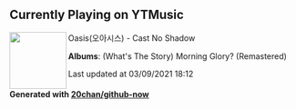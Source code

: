 ## Currently Playing on YTMusic

[<img align="left" width="100" src="https://lh3.googleusercontent.com/FoVQFdW6zBi3sNA_yZJSV3VTWmi0belhhFzleuEbn27utkirstj1woXHfWmWqkNyHla37ZFbk_F6jvVV">](https://music.youtube.com/watch?v=3K9BZHQyNIU)

Oasis(오아시스) - Cast No Shadow

**Albums**: (What's The Story) Morning Glory? (Remastered)

Last updated at 03/09/2021 18:12

#### Generated with [20chan/github-now](https://github.com/20chan/github-now)


<!--
**20chan/20chan** is a ✨ _special_ ✨ repository because its `README.md` (this file) appears on your GitHub profile.

Here are some ideas to get you started:

- 🔭 I’m currently working on ...
- 🌱 I’m currently learning ...
- 👯 I’m looking to collaborate on ...
- 🤔 I’m looking for help with ...
- 💬 Ask me about ...
- 📫 How to reach me: ...
- 😄 Pronouns: ...
- ⚡ Fun fact: ...
-->

